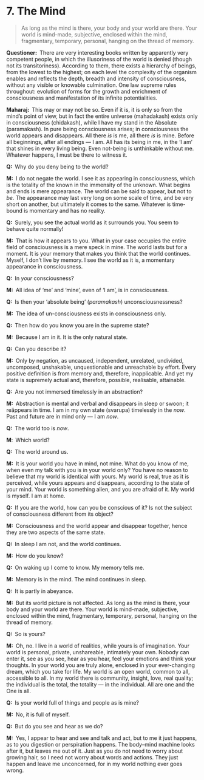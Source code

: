 # 7. The Mind

>As long as the mind is there, your body and your world are there. Your world is mind-made, subjective, enclosed within the mind, fragmentary, temporary, personal, hanging on the thread of memory.

**Questioner:**&ensp;There are very interesting books written by apparently very competent people, in which the illusoriness of the world is denied (though not its transitoriness). According to them, there exists a hierarchy of beings, from the lowest to the highest; on each level the complexity of the organism enables and reflects the depth, breadth and intensity of consciousness, without any visible or knowable culmination. One law supreme rules throughout: evolution of forms for the growth and enrichment of consciousness and manifestation of its infinite potentialities.

**Maharaj:**&ensp;This may or may not be so. Even if it is, it is only so from the mind’s point of view, but in fact the entire universe (<span data-tippy-content="The great expanse of existence, the universe of matter and energy.">mahadakash</span>) exists only in consciousness (<span data-tippy-content="[<em>chit</em>, to perceive + <em>akash</em>, expanse, sky] Brahman in its aspect of limitless knowledge, the expanse of awareness. Variously used for consciousness, individual as well as universal.">chidakash</span>), while I have my stand in the Absolute (<span data-tippy-content="The great expanse, the timeless and spaceless reality; the Absolute being.">paramakash</span>). In pure being consciousness arises; in consciousness the world appears and disappears. All there *is* is me, all there *is* is mine. Before all beginnings, after all endings — I am. All has its being in me, in the ‘I am’ that shines in every living being. Even not-being is unthinkable without me. Whatever happens, I must be there to witness it.

**Q:**&ensp;Why do you deny being to the world?

**M:**&ensp;I do not negate the world. I see it as appearing in consciousness, which is the totality of the known in the immensity of the unknown. What begins and ends is mere appearance. The world can be said to appear, but not to *be.* The appearance may last very long on some scale of time, and be very short on another, but ultimately it comes to the same. Whatever is time-bound is momentary and has no reality.

**Q:**&ensp;Surely, you see the actual world as it surrounds you. You seem to behave quite normally!

**M:**&ensp;That is how it appears to you. What in your case occupies the entire field of consciousness is a mere speck in mine. The world lasts but for a moment. It is your memory that makes you think that the world continues. Myself, I don’t live by memory. I see the world as it is, a momentary appearance in consciousness.

**Q:**&ensp;In *your* consciousness?

**M:**&ensp;All idea of ‘me’ and ‘mine’, even of ‘I am’, is in consciousness.

**Q:**&ensp;Is then your ‘absolute being’ (*paramakash*) unconsciousnessness?

**M:**&ensp;The idea of un-consciousness exists in consciousness only.

**Q:**&ensp;Then how do you know you are in the supreme state?

**M:**&ensp;Because I am in it. It is the only natural state.

**Q:**&ensp;Can you describe it?

**M:**&ensp;Only by negation, as uncaused, independent, unrelated, undivided, uncomposed, unshakable, unquestionable and unreachable by effort. Every positive definition is from memory and, therefore, inapplicable. And yet my state is supremely actual and, therefore, possible, realisable, attainable.

**Q:**&ensp;Are you not immersed timelessly in an abstraction?

**M:**&ensp;Abstraction is mental and verbal and disappears in sleep or swoon; it reäppears in time. I am in my own state (<span data-tippy-content="One’s own form, nature, character.">svarupa</span>) timelessly in the *now*. Past and future are in mind only — I am *now*.

**Q:**&ensp;The world too is *now*.

**M**:&ensp;Which world?

**Q:**&ensp;The world around us.

**M:**&ensp;It is your world you have in mind, not mine. What do you know of me, when even my talk with you is in your world only? You have no reason to believe that my world is identical with yours. My world is real, true as it is perceived, while yours appears and disappears, according to the state of your mind. Your world is something alien, and you are afraid of it. My world is myself. I am at home.

**Q:**&ensp;If you are the world, how can you be conscious of it? Is not the subject of consciousness different from its object?

**M:**&ensp;Consciousness and the world appear and disappear together, hence they are two aspects of the same state.

**Q:**&ensp;In sleep I am not, and the world continues.

**M:**&ensp;How do you know?

**Q:**&ensp;On waking up I come to know. My memory tells me.

**M:**&ensp;Memory is in the mind. The mind continues in sleep.

**Q:**&ensp;It is partly in abeyance.

**M:**&ensp;But its world picture is not affected. As long as the mind is there, your body and your world are there. Your world is mind-made, subjective, enclosed within the mind, fragmentary, temporary, personal, hanging on the thread of memory.

**Q:**&ensp;So is yours?

**M:**&ensp;Oh, no. I live in a world of realities, while yours is of imagination. Your world is personal, private, unshareable, intimately your own. Nobody can enter it, see as you see, hear as you hear, feel your emotions and think your thoughts. In your world you are truly alone, enclosed in your ever-changing dream, which you take for life. My world is an open world, common to all, accessible to all. In my world there is community, insight, love, real quality; the individual is the total, the totality — in the individual. All are one and the One is all.

**Q:**&ensp;Is your world full of things and people as is mine?

**M:**&ensp;No, it is full of myself.

**Q:**&ensp;But do you see and hear as we do?

**M:**&ensp;Yes, I appear to hear and see and talk and act, but to me it just happens, as to you digestion or perspiration happens. The body–mind machine looks after it, but leaves me out of it. Just as you do not need to worry about growing hair, so I need not worry about words and actions. They just happen and leave me unconcerned, for in my world nothing ever goes wrong.

<script>
export default {
  props: ["slot-key"],
  mounted () {
    tippy("[data-tippy-content]", {allowHTML: true});
  }
}
</script> 